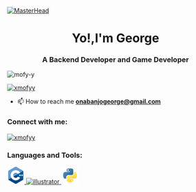[![MasterHead](https://th.bing.com/th/id/R.837f3ecf23758d2b4b31032dcbcd34bf?rik=RXsUtx6Tyi%2fE1w&pid=ImgRaw&r=0)](https://github.com/Mofy-y)
<h1 align="center">Yo!,I'm George</h1>
<h3 align="center">A Backend Developer and Game Developer</h3>

<p align="left"> <img src="https://komarev.com/ghpvc/?username=mofy-y&label=Profile%20views&color=0e75b6&style=flat" alt="mofy-y" /> </p>

<p align="left"> <a href="https://twitter.com/xmofyy" target="blank"><img src="https://img.shields.io/twitter/follow/xmofyy?logo=twitter&style=for-the-badge" alt="xmofyy" /></a> </p>

- 📫 How to reach me **onabanjogeorge@gmail.com**

<h3 align="left">Connect with me:</h3>
<p align="left">
<a href="https://twitter.com/xmofyy" target="blank"><img align="center" src="https://raw.githubusercontent.com/rahuldkjain/github-profile-readme-generator/master/src/images/icons/Social/twitter.svg" alt="xmofyy" height="30" width="40" /></a>
</p>

<h3 align="left">Languages and Tools:</h3>
<p align="left"> <a href="https://www.w3schools.com/cpp/" target="_blank" rel="noreferrer"> <img src="https://raw.githubusercontent.com/devicons/devicon/master/icons/cplusplus/cplusplus-original.svg" alt="cplusplus" width="40" height="40"/> </a> <a href="https://www.adobe.com/in/products/illustrator.html" target="_blank" rel="noreferrer"> <img src="https://www.vectorlogo.zone/logos/adobe_illustrator/adobe_illustrator-icon.svg" alt="illustrator" width="40" height="40"/> </a> <a href="https://www.python.org" target="_blank" rel="noreferrer"> <img src="https://raw.githubusercontent.com/devicons/devicon/master/icons/python/python-original.svg" alt="python" width="40" height="40"/> </a> </p>
